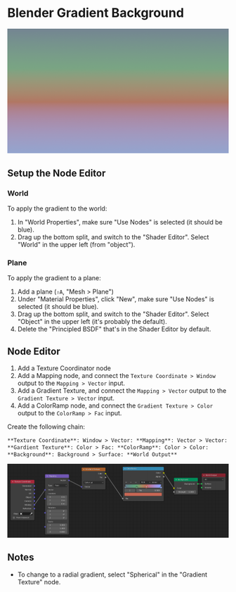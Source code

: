 # Blender Gradient Background

![Gradient Background](assets/blender-gradient-background.png)

## Setup the Node Editor

### World

To apply the gradient to the world:

1. In "World Properties", make sure "Use Nodes" is selected (it should be blue).
2. Drag up the bottom split, and switch to the "Shader Editor". Select "World" in the upper left (from "object").

### Plane

To apply the gradient to a plane:

1. Add a plane (`⇧A`, "Mesh > Plane")
2. Under "Material Properties", click "New", make sure "Use Nodes" is selected (it should be blue).
3. Drag up the bottom split, and switch to the "Shader Editor". Select "Object" in the upper left (it's probably the default).
4. Delete the "Principled BSDF" that's in the Shader Editor by default.

## Node Editor

1. Add a Texture Coordinator node
2. Add a Mapping node, and connect the `Texture Coordinate > Window` output to the `Mapping > Vector` input.
3. Add a Gradient Texture, and connect the `Mapping > Vector` output to the `Gradient Texture > Vector` input.
4. Add a ColorRamp node, and connect the `Gradient Texture > Color` output to the `ColorRamp > Fac` input.

Create the following chain:

    **Texture Coordinate**: Window > Vector: **Mapping**: Vector > Vector: **Gardient Texture**: Color > Fac: **ColorRamp**: Color > Color: **Background**: Background > Surface: **World Output**

[![Gradient Background Nodes](assets/blender-gradient-background-nodes.png)](assets/blender-gradient-background-nodes.png)

## Notes

- To change to a radial gradient, select "Spherical" in the "Gradient Texture" node.